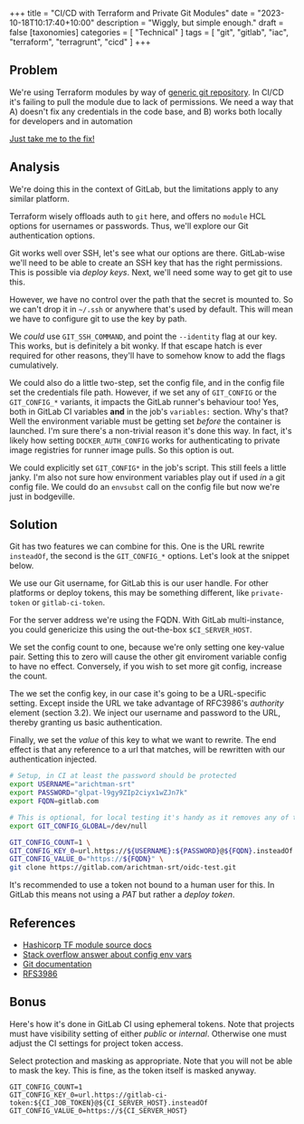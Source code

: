 +++
title = "CI/CD with Terraform and Private Git Modules"
date = "2023-10-18T10:17:40+10:00"
description = "Wiggly, but simple enough."
draft = false
[taxonomies]
categories = [ "Technical" ]
tags = [ "git", "gitlab", "iac", "terraform", "terragrunt", "cicd" ]
+++

## Problem

We're using Terraform modules by way of [generic git repository](https://developer.hashicorp.com/terraform/language/modules/sources#generic-git-repository).
In CI/CD it's failing to pull the module due to lack of permissions.
We need a way that A) doesn't fix any credentials in the code base, and B) works both locally for developers and in automation

[Just take me to the fix!](#solution)

## Analysis

We're doing this in the context of GitLab, but the limitations apply to any similar platform.

Terraform wisely offloads auth to `git` here, and offers no `module` HCL options for usernames or passwords.
Thus, we'll explore our Git authentication options.

Git works well over SSH, let's see what our options are there.
GitLab-wise we'll need to be able to create an SSH key that has the right permissions.
This is possible via _deploy keys_.
Next, we'll need some way to get git to use this.

However, we have no control over the path that the secret is mounted to.
So we can't drop it in `~/.ssh` or anywhere that's used by default.
This will mean we have to configure git to use the key by path.

We _could_ use `GIT_SSH_COMMAND`, and point the `--identity` flag at our key.
This works, but is definitely a bit wonky.
If that escape hatch is ever required for other reasons, they'll have to somehow know to add the flags cumulatively.

We could also do a little two-step, set the config file, and in the config file set the credentials file path.
However, if we set any of `GIT_CONFIG` or the `GIT_CONFIG_*` variants, it impacts the GitLab runner's behaviour too!
Yes, both in GitLab CI variables **and** in the job's `variables:` section.
Why's that? Well the environment variable must be getting set _before_ the container is launched.
I'm sure there's a non-trivial reason it's done this way.
In fact, it's likely how setting `DOCKER_AUTH_CONFIG` works for authenticating to private image registries for runner image pulls.
So this option is out.

We could explicitly set `GIT_CONFIG*` in the job's script.
This still feels a little janky.
I'm also not sure how environment variables play out if used _in_ a git config file.
We could do an `envsubst` call on the config file but now we're just in bodgeville.

## Solution

Git has two features we can combine for this.
One is the URL rewrite `insteadOf`, the second is the `GIT_CONFIG_*` options.
Let's look at the snippet below.
<!-- Don't worry about the token, it's never been valid -->

We use our Git username, for GitLab this is our user handle.
For other platforms or deploy tokens, this may be something different, like `private-token` or `gitlab-ci-token`.

For the server address we're using the FQDN.
With GitLab multi-instance, you could genericize this using the out-the-box `$CI_SERVER_HOST`.

We set the config count to one, because we're only setting one key-value pair.
Setting this to zero will cause the other git enviroment variable config to have no effect.
Conversely, if you wish to set more git config, increase the count.

The we set the config key, in our case it's going to be a URL-specific setting.
Except inside the URL we take advantage of RFC3986's _authority_ element (section 3.2).
We inject our username and password to the URL, thereby granting us basic authentication.

Finally, we set the *value* of this key to what we want to rewrite.
The end effect is that any reference to a url that matches, will be rewritten with our authentication injected.

```bash
# Setup, in CI at least the password should be protected
export USERNAME="arichtman-srt"
export PASSWORD="glpat-l9gy9ZIp2ciyx1wZJn7k"
export FQDN=gitlab.com

# This is optional, for local testing it's handy as it removes any of the actual machine's config from the equation
export GIT_CONFIG_GLOBAL=/dev/null

GIT_CONFIG_COUNT=1 \
GIT_CONFIG_KEY_0=url.https://${USERNAME}:${PASSWORD}@${FQDN}.insteadOf \
GIT_CONFIG_VALUE_0="https://${FQDN}" \
git clone https://gitlab.com/arichtman-srt/oidc-test.git
```

It's recommended to use a token not bound to a human user for this.
In GitLab this means not using a _PAT_ but rather a _deploy token_.

## References

- [Hashicorp TF module source docs](https://developer.hashicorp.com/terraform/language/modules/sources#generic-git-repository)
- [Stack overflow answer about config env vars](https://stackoverflow.com/a/68697328)
- [Git documentation](https://git-scm.com/book/en/v2/Git-Internals-Environment-Variables)
- [RFS3986](https://datatracker.ietf.org/doc/html/rfc3986)

## Bonus

Here's how it's done in GitLab CI using ephemeral tokens.
Note that projects must have visibility setting of either _public_ or _internal_.
Otherwise one must adjust the CI settings for project token access.

Select protection and masking as appropriate.
Note that you will not be able to mask the key.
This is fine, as the token itself is masked anyway.

```shell
GIT_CONFIG_COUNT=1
GIT_CONFIG_KEY_0=url.https://gitlab-ci-token:${CI_JOB_TOKEN}@${CI_SERVER_HOST}.insteadOf
GIT_CONFIG_VALUE_0=https://${CI_SERVER_HOST}
```

